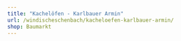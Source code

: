```yaml
---
title: "Kachelöfen - Karlbauer Armin"
url: /windischeschenbach/kacheloefen-karlbauer-armin/
shop: Baumarkt
---
```


